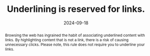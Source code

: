 ---
N: '134'
Rubrique: Liens
title: Underlining is reserved for links.
abstract: Browsing the web has ingrained the habit of associating underlined content with links. By highlighting content that is not a link, there is a risk of causing unnecessary clicks. Please note, this rule does not require you to underline your links.
categories: ["Links"]
agrege: O4134-E042
opquast: '4 134'
indiceebook: '42'
description: "Rule n° 042"
before: "041"
weight: "042"
after: "043"
actif: '1'
layout: rules
date: 2024-09-18
tags: ["", ""]
objectif: ["Avoid unnecessary clicks on underlined content perceived as hyperlinks.", "Make it easier to identify links."]
Meo: ["Do not use underlining for simple text or elements that are not links."]
Controle: ["In each file containing underlined content:
<ul>
<li>Identify underlined texts in the ebook;</li>
<li>Check the nature of this content to verify whether they are indeed hyperlinks.</li>
</ul>"]
epubcheck: 
ace: 
Source: ["Opquast"]
Referentiel: [""]
Steps: ["", ""]
---